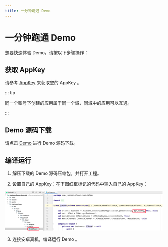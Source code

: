 ```yaml
---
title: 一分钟跑通 Demo
---
```

# 一分钟跑通 Demo

想要快速体验 Demo，请按以下步骤操作：

## 获取 AppKey

请参考 [AppKey](https://developer.juphoon.com/cn/document/V2.1/create-application.php) 来获取您的 AppKey 。

::: tip

同一个账号下创建的应用属于同一个域，同域中的应用可以互通。

:::

## Demo 源码下载

请点击
[Demo](http://developer.juphoon.com/portal/cn/downloadsdk/download_demo.php?filename=JuphoonRoom-Android.tar.gz)
进行 Demo 源码下载。

## 编译运行

1. 解压下载的 Demo 源码压缩包，并打开工程。

2. 设置自己的 AppKey：在下图红框标记的代码中输入自己的 AppKey：

![duokey2](../../../../_images/roomkey2.png)

3. 连接安卓真机，编译运行 Demo 。

